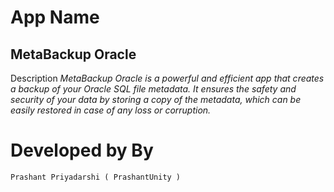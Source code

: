 # App Name

## MetaBackup Oracle 

Description 
*MetaBackup Oracle is a powerful and efficient app 
that creates a backup of your Oracle SQL file metadata. 
It ensures the safety and security of your data by 
storing a copy of the metadata, which can be easily 
restored in case of any loss or corruption.*

# Developed by By 
	Prashant Priyadarshi ( PrashantUnity )
